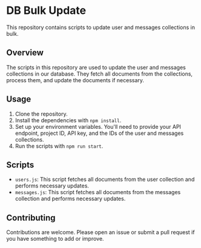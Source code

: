 # DB Bulk Update

This repository contains scripts to update user and messages collections in bulk.

## Overview

The scripts in this repository are used to update the user and messages collections in our database. They fetch all documents from the collections, process them, and update the documents if necessary.

## Usage

1. Clone the repository.
2. Install the dependencies with `npm install`.
3. Set up your environment variables. You'll need to provide your API endpoint, project ID, API key, and the IDs of the user and messages collections.
4. Run the scripts with `npm run start`.

## Scripts

- `users.js`: This script fetches all documents from the user collection and performs necessary updates.
- `messages.js`: This script fetches all documents from the messages collection and performs necessary updates.

## Contributing

Contributions are welcome. Please open an issue or submit a pull request if you have something to add or improve.
